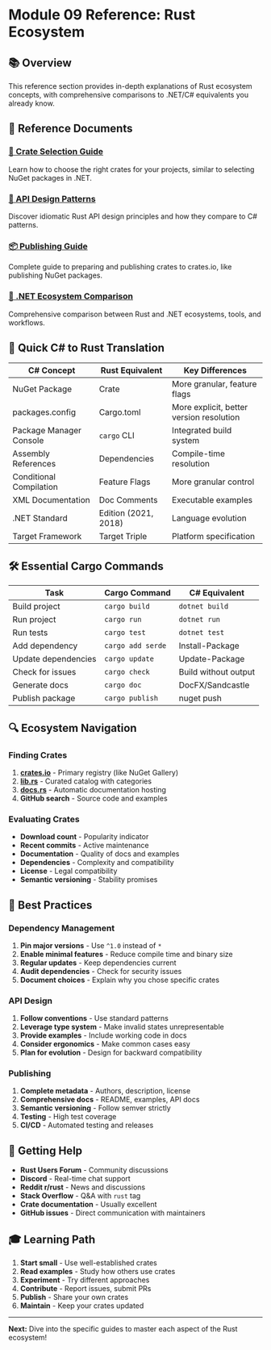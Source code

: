 # Module 09 Reference: Rust Ecosystem

## 📚 Overview

This reference section provides in-depth explanations of Rust ecosystem concepts, with comprehensive comparisons to .NET/C# equivalents you already know.

## 📖 Reference Documents

### [🔗 Crate Selection Guide](crate-selection.md)
Learn how to choose the right crates for your projects, similar to selecting NuGet packages in .NET.

### [🎨 API Design Patterns](api-design.md)  
Discover idiomatic Rust API design principles and how they compare to C# patterns.

### [📦 Publishing Guide](publishing-guide.md)
Complete guide to preparing and publishing crates to crates.io, like publishing NuGet packages.

### [🔄 .NET Ecosystem Comparison](dotnet-ecosystem.md)
Comprehensive comparison between Rust and .NET ecosystems, tools, and workflows.

## 🤔 Quick C# to Rust Translation

| C# Concept | Rust Equivalent | Key Differences |
|------------|-----------------|-----------------|
| NuGet Package | Crate | More granular, feature flags |
| packages.config | Cargo.toml | More explicit, better version resolution |
| Package Manager Console | `cargo` CLI | Integrated build system |
| Assembly References | Dependencies | Compile-time resolution |
| Conditional Compilation | Feature Flags | More granular control |
| XML Documentation | Doc Comments | Executable examples |
| .NET Standard | Edition (2021, 2018) | Language evolution |
| Target Framework | Target Triple | Platform specification |

## 🛠️ Essential Cargo Commands

| Task | Cargo Command | C# Equivalent |
|------|---------------|---------------|
| Build project | `cargo build` | `dotnet build` |
| Run project | `cargo run` | `dotnet run` |
| Run tests | `cargo test` | `dotnet test` |
| Add dependency | `cargo add serde` | Install-Package |
| Update dependencies | `cargo update` | Update-Package |
| Check for issues | `cargo check` | Build without output |
| Generate docs | `cargo doc` | DocFX/Sandcastle |
| Publish package | `cargo publish` | nuget push |

## 🔍 Ecosystem Navigation

### Finding Crates
1. **[crates.io](https://crates.io)** - Primary registry (like NuGet Gallery)
2. **[lib.rs](https://lib.rs)** - Curated catalog with categories
3. **[docs.rs](https://docs.rs)** - Automatic documentation hosting
4. **GitHub search** - Source code and examples

### Evaluating Crates
- **Download count** - Popularity indicator
- **Recent commits** - Active maintenance
- **Documentation** - Quality of docs and examples
- **Dependencies** - Complexity and compatibility
- **License** - Legal compatibility
- **Semantic versioning** - Stability promises

## 🎯 Best Practices

### Dependency Management
1. **Pin major versions** - Use `^1.0` instead of `*`
2. **Enable minimal features** - Reduce compile time and binary size
3. **Regular updates** - Keep dependencies current
4. **Audit dependencies** - Check for security issues
5. **Document choices** - Explain why you chose specific crates

### API Design
1. **Follow conventions** - Use standard patterns
2. **Leverage type system** - Make invalid states unrepresentable
3. **Provide examples** - Include working code in docs
4. **Consider ergonomics** - Make common cases easy
5. **Plan for evolution** - Design for backward compatibility

### Publishing
1. **Complete metadata** - Authors, description, license
2. **Comprehensive docs** - README, examples, API docs
3. **Semantic versioning** - Follow semver strictly
4. **Testing** - High test coverage
5. **CI/CD** - Automated testing and releases

## 🚀 Getting Help

- **Rust Users Forum** - Community discussions
- **Discord** - Real-time chat support
- **Reddit r/rust** - News and discussions
- **Stack Overflow** - Q&A with `rust` tag
- **Crate documentation** - Usually excellent
- **GitHub issues** - Direct communication with maintainers

## 🎓 Learning Path

1. **Start small** - Use well-established crates
2. **Read examples** - Study how others use crates
3. **Experiment** - Try different approaches
4. **Contribute** - Report issues, submit PRs
5. **Publish** - Share your own crates
6. **Maintain** - Keep your crates updated

---

**Next:** Dive into the specific guides to master each aspect of the Rust ecosystem!